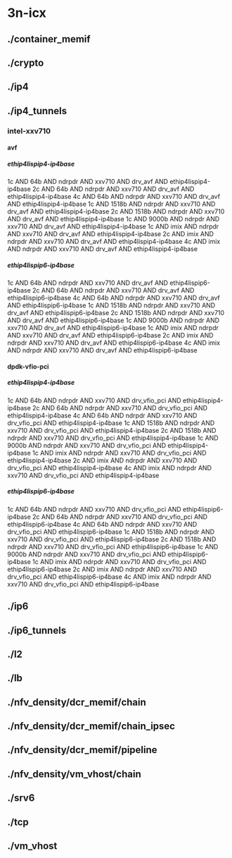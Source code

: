 # 3n-icx
## ./container_memif
## ./crypto
## ./ip4
## ./ip4_tunnels
### intel-xxv710
#### avf
##### ethip4lispip4-ip4base
1c AND 64b AND ndrpdr AND xxv710 AND drv_avf AND ethip4lispip4-ip4base
2c AND 64b AND ndrpdr AND xxv710 AND drv_avf AND ethip4lispip4-ip4base
4c AND 64b AND ndrpdr AND xxv710 AND drv_avf AND ethip4lispip4-ip4base
1c AND 1518b AND ndrpdr AND xxv710 AND drv_avf AND ethip4lispip4-ip4base
2c AND 1518b AND ndrpdr AND xxv710 AND drv_avf AND ethip4lispip4-ip4base
1c AND 9000b AND ndrpdr AND xxv710 AND drv_avf AND ethip4lispip4-ip4base
1c AND imix AND ndrpdr AND xxv710 AND drv_avf AND ethip4lispip4-ip4base
2c AND imix AND ndrpdr AND xxv710 AND drv_avf AND ethip4lispip4-ip4base
4c AND imix AND ndrpdr AND xxv710 AND drv_avf AND ethip4lispip4-ip4base
##### ethip4lispip6-ip4base
1c AND 64b AND ndrpdr AND xxv710 AND drv_avf AND ethip4lispip6-ip4base
2c AND 64b AND ndrpdr AND xxv710 AND drv_avf AND ethip4lispip6-ip4base
4c AND 64b AND ndrpdr AND xxv710 AND drv_avf AND ethip4lispip6-ip4base
1c AND 1518b AND ndrpdr AND xxv710 AND drv_avf AND ethip4lispip6-ip4base
2c AND 1518b AND ndrpdr AND xxv710 AND drv_avf AND ethip4lispip6-ip4base
1c AND 9000b AND ndrpdr AND xxv710 AND drv_avf AND ethip4lispip6-ip4base
1c AND imix AND ndrpdr AND xxv710 AND drv_avf AND ethip4lispip6-ip4base
2c AND imix AND ndrpdr AND xxv710 AND drv_avf AND ethip4lispip6-ip4base
4c AND imix AND ndrpdr AND xxv710 AND drv_avf AND ethip4lispip6-ip4base
#### dpdk-vfio-pci
##### ethip4lispip4-ip4base
1c AND 64b AND ndrpdr AND xxv710 AND drv_vfio_pci AND ethip4lispip4-ip4base
2c AND 64b AND ndrpdr AND xxv710 AND drv_vfio_pci AND ethip4lispip4-ip4base
4c AND 64b AND ndrpdr AND xxv710 AND drv_vfio_pci AND ethip4lispip4-ip4base
1c AND 1518b AND ndrpdr AND xxv710 AND drv_vfio_pci AND ethip4lispip4-ip4base
2c AND 1518b AND ndrpdr AND xxv710 AND drv_vfio_pci AND ethip4lispip4-ip4base
1c AND 9000b AND ndrpdr AND xxv710 AND drv_vfio_pci AND ethip4lispip4-ip4base
1c AND imix AND ndrpdr AND xxv710 AND drv_vfio_pci AND ethip4lispip4-ip4base
2c AND imix AND ndrpdr AND xxv710 AND drv_vfio_pci AND ethip4lispip4-ip4base
4c AND imix AND ndrpdr AND xxv710 AND drv_vfio_pci AND ethip4lispip4-ip4base
##### ethip4lispip6-ip4base
1c AND 64b AND ndrpdr AND xxv710 AND drv_vfio_pci AND ethip4lispip6-ip4base
2c AND 64b AND ndrpdr AND xxv710 AND drv_vfio_pci AND ethip4lispip6-ip4base
4c AND 64b AND ndrpdr AND xxv710 AND drv_vfio_pci AND ethip4lispip6-ip4base
1c AND 1518b AND ndrpdr AND xxv710 AND drv_vfio_pci AND ethip4lispip6-ip4base
2c AND 1518b AND ndrpdr AND xxv710 AND drv_vfio_pci AND ethip4lispip6-ip4base
1c AND 9000b AND ndrpdr AND xxv710 AND drv_vfio_pci AND ethip4lispip6-ip4base
1c AND imix AND ndrpdr AND xxv710 AND drv_vfio_pci AND ethip4lispip6-ip4base
2c AND imix AND ndrpdr AND xxv710 AND drv_vfio_pci AND ethip4lispip6-ip4base
4c AND imix AND ndrpdr AND xxv710 AND drv_vfio_pci AND ethip4lispip6-ip4base
## ./ip6
## ./ip6_tunnels
## ./l2
## ./lb
## ./nfv_density/dcr_memif/chain
## ./nfv_density/dcr_memif/chain_ipsec
## ./nfv_density/dcr_memif/pipeline
## ./nfv_density/vm_vhost/chain
## ./srv6
## ./tcp
## ./vm_vhost
